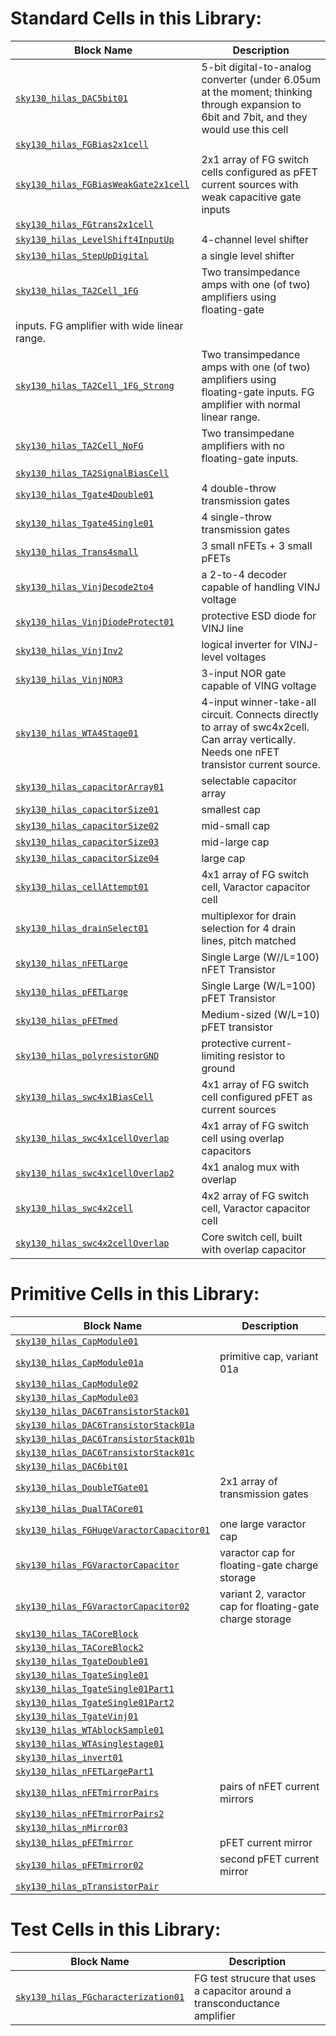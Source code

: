 <!--
    This Markdown text is autogenerated. Do not Modify here!
-->
# Standard Cells in this Library:

| Block Name                | Description                                             |
|---------------------------|---------------------------------------------------------|
| [`sky130_hilas_DAC5bit01`](CELL_DETAILS.md#sky130-hilas-DAC5bit01) | 5-bit digital-to-analog converter (under 6.05um at the moment; thinking through expansion to 6bit and 7bit, and they would use this cell |
| [`sky130_hilas_FGBias2x1cell`](CELL_DETAILS.md#sky130-hilas-FGBias2x1cell) |                                                         |
| [`sky130_hilas_FGBiasWeakGate2x1cell`](CELL_DETAILS.md#sky130-hilas-FGBiasWeakGate2x1cell) | 2x1 array of FG switch cells configured as pFET current sources with weak capacitive gate inputs |
| [`sky130_hilas_FGtrans2x1cell`](CELL_DETAILS.md#sky130-hilas-FGtrans2x1cell) |                                                         |
| [`sky130_hilas_LevelShift4InputUp`](CELL_DETAILS.md#sky130-hilas-LevelShift4InputUp) | 4-channel level shifter                                 |
| [`sky130_hilas_StepUpDigital`](CELL_DETAILS.md#sky130-hilas-StepUpDigital) | a single level shifter                                  |
| [`sky130_hilas_TA2Cell_1FG`](CELL_DETAILS.md#sky130-hilas-TA2Cell-1FG) | Two transimpedance amps with one (of two) amplifiers using floating-gate
  inputs. FG amplifier with wide linear range. |
| [`sky130_hilas_TA2Cell_1FG_Strong`](CELL_DETAILS.md#sky130-hilas-TA2Cell-1FG-Strong) | Two transimpedance amps with one (of two) amplifiers using floating-gate inputs. FG amplifier with normal linear range. |
| [`sky130_hilas_TA2Cell_NoFG`](CELL_DETAILS.md#sky130-hilas-TA2Cell-NoFG) | Two transimpedane amplifiers with no floating-gate inputs. |
| [`sky130_hilas_TA2SignalBiasCell`](CELL_DETAILS.md#sky130-hilas-TA2SignalBiasCell) |                                                         |
| [`sky130_hilas_Tgate4Double01`](CELL_DETAILS.md#sky130-hilas-Tgate4Double01) | 4 double-throw transmission gates                       |
| [`sky130_hilas_Tgate4Single01`](CELL_DETAILS.md#sky130-hilas-Tgate4Single01) | 4 single-throw transmission gates                       |
| [`sky130_hilas_Trans4small`](CELL_DETAILS.md#sky130-hilas-Trans4small) | 3 small nFETs + 3 small pFETs                           |
| [`sky130_hilas_VinjDecode2to4`](CELL_DETAILS.md#sky130-hilas-VinjDecode2to4) | a 2-to-4 decoder capable of handling VINJ voltage       |
| [`sky130_hilas_VinjDiodeProtect01`](CELL_DETAILS.md#sky130-hilas-VinjDiodeProtect01) | protective ESD diode for VINJ line                      |
| [`sky130_hilas_VinjInv2`](CELL_DETAILS.md#sky130-hilas-VinjInv2) | logical inverter for VINJ-level voltages                |
| [`sky130_hilas_VinjNOR3`](CELL_DETAILS.md#sky130-hilas-VinjNOR3) | 3-input NOR gate capable of VING voltage                |
| [`sky130_hilas_WTA4Stage01`](CELL_DETAILS.md#sky130-hilas-WTA4Stage01) | 4-input winner-take-all circuit. Connects directly to array of swc4x2cell. Can array vertically. Needs one nFET transistor current source. |
| [`sky130_hilas_capacitorArray01`](CELL_DETAILS.md#sky130-hilas-capacitorArray01) | selectable capacitor array                              |
| [`sky130_hilas_capacitorSize01`](CELL_DETAILS.md#sky130-hilas-capacitorSize01) | smallest cap                                            |
| [`sky130_hilas_capacitorSize02`](CELL_DETAILS.md#sky130-hilas-capacitorSize02) | mid-small cap                                           |
| [`sky130_hilas_capacitorSize03`](CELL_DETAILS.md#sky130-hilas-capacitorSize03) | mid-large cap                                           |
| [`sky130_hilas_capacitorSize04`](CELL_DETAILS.md#sky130-hilas-capacitorSize04) | large cap                                               |
| [`sky130_hilas_cellAttempt01`](CELL_DETAILS.md#sky130-hilas-cellAttempt01) | 4x1 array of FG switch cell, Varactor capacitor cell    |
| [`sky130_hilas_drainSelect01`](CELL_DETAILS.md#sky130-hilas-drainSelect01) | multiplexor for drain selection for 4 drain lines, pitch matched |
| [`sky130_hilas_nFETLarge`](CELL_DETAILS.md#sky130-hilas-nFETLarge) | Single Large (W//L=100) nFET Transistor                 |
| [`sky130_hilas_pFETLarge`](CELL_DETAILS.md#sky130-hilas-pFETLarge) | Single Large (W/L=100) pFET Transistor                  |
| [`sky130_hilas_pFETmed`](CELL_DETAILS.md#sky130-hilas-pFETmed) | Medium-sized (W/L=10) pFET transistor                   |
| [`sky130_hilas_polyresistorGND`](CELL_DETAILS.md#sky130-hilas-polyresistorGND) | protective current-limiting resistor to ground          |
| [`sky130_hilas_swc4x1BiasCell`](CELL_DETAILS.md#sky130-hilas-swc4x1BiasCell) | 4x1 array of FG switch cell configured pFET as current sources |
| [`sky130_hilas_swc4x1cellOverlap`](CELL_DETAILS.md#sky130-hilas-swc4x1cellOverlap) | 4x1 array of FG switch cell using overlap capacitors    |
| [`sky130_hilas_swc4x1cellOverlap2`](CELL_DETAILS.md#sky130-hilas-swc4x1cellOverlap2) | 4x1 analog mux with overlap                             |
| [`sky130_hilas_swc4x2cell`](CELL_DETAILS.md#sky130-hilas-swc4x2cell) | 4x2 array of FG switch cell, Varactor capacitor cell    |
| [`sky130_hilas_swc4x2cellOverlap`](CELL_DETAILS.md#sky130-hilas-swc4x2cellOverlap) | Core switch cell, built with overlap capacitor          |

# Primitive Cells in this Library:

| Block Name                | Description                                             |
|---------------------------|---------------------------------------------------------|
| [`sky130_hilas_CapModule01`](CELL_DETAILS.md#sky130-hilas-CapModule01) |                                                         |
| [`sky130_hilas_CapModule01a`](CELL_DETAILS.md#sky130-hilas-CapModule01a) | primitive cap, variant 01a                              |
| [`sky130_hilas_CapModule02`](CELL_DETAILS.md#sky130-hilas-CapModule02) |                                                         |
| [`sky130_hilas_CapModule03`](CELL_DETAILS.md#sky130-hilas-CapModule03) |                                                         |
| [`sky130_hilas_DAC6TransistorStack01`](CELL_DETAILS.md#sky130-hilas-DAC6TransistorStack01) |                                                         |
| [`sky130_hilas_DAC6TransistorStack01a`](CELL_DETAILS.md#sky130-hilas-DAC6TransistorStack01a) |                                                         |
| [`sky130_hilas_DAC6TransistorStack01b`](CELL_DETAILS.md#sky130-hilas-DAC6TransistorStack01b) |                                                         |
| [`sky130_hilas_DAC6TransistorStack01c`](CELL_DETAILS.md#sky130-hilas-DAC6TransistorStack01c) |                                                         |
| [`sky130_hilas_DAC6bit01`](CELL_DETAILS.md#sky130-hilas-DAC6bit01) |                                                         |
| [`sky130_hilas_DoubleTGate01`](CELL_DETAILS.md#sky130-hilas-DoubleTGate01) | 2x1 array of transmission gates                         |
| [`sky130_hilas_DualTACore01`](CELL_DETAILS.md#sky130-hilas-DualTACore01) |                                                         |
| [`sky130_hilas_FGHugeVaractorCapacitor01`](CELL_DETAILS.md#sky130-hilas-FGHugeVaractorCapacitor01) | one large varactor cap                                  |
| [`sky130_hilas_FGVaractorCapacitor`](CELL_DETAILS.md#sky130-hilas-FGVaractorCapacitor) | varactor cap for floating-gate charge storage           |
| [`sky130_hilas_FGVaractorCapacitor02`](CELL_DETAILS.md#sky130-hilas-FGVaractorCapacitor02) | variant 2, varactor cap for floating-gate charge storage |
| [`sky130_hilas_TACoreBlock`](CELL_DETAILS.md#sky130-hilas-TACoreBlock) |                                                         |
| [`sky130_hilas_TACoreBlock2`](CELL_DETAILS.md#sky130-hilas-TACoreBlock2) |                                                         |
| [`sky130_hilas_TgateDouble01`](CELL_DETAILS.md#sky130-hilas-TgateDouble01) |                                                         |
| [`sky130_hilas_TgateSingle01`](CELL_DETAILS.md#sky130-hilas-TgateSingle01) |                                                         |
| [`sky130_hilas_TgateSingle01Part1`](CELL_DETAILS.md#sky130-hilas-TgateSingle01Part1) |                                                         |
| [`sky130_hilas_TgateSingle01Part2`](CELL_DETAILS.md#sky130-hilas-TgateSingle01Part2) |                                                         |
| [`sky130_hilas_TgateVinj01`](CELL_DETAILS.md#sky130-hilas-TgateVinj01) |                                                         |
| [`sky130_hilas_WTAblockSample01`](CELL_DETAILS.md#sky130-hilas-WTAblockSample01) |                                                         |
| [`sky130_hilas_WTAsinglestage01`](CELL_DETAILS.md#sky130-hilas-WTAsinglestage01) |                                                         |
| [`sky130_hilas_invert01`](CELL_DETAILS.md#sky130-hilas-invert01) |                                                         |
| [`sky130_hilas_nFETLargePart1`](CELL_DETAILS.md#sky130-hilas-nFETLargePart1) |                                                         |
| [`sky130_hilas_nFETmirrorPairs`](CELL_DETAILS.md#sky130-hilas-nFETmirrorPairs) | pairs of nFET current mirrors                           |
| [`sky130_hilas_nFETmirrorPairs2`](CELL_DETAILS.md#sky130-hilas-nFETmirrorPairs2) |                                                         |
| [`sky130_hilas_nMirror03`](CELL_DETAILS.md#sky130-hilas-nMirror03) |                                                         |
| [`sky130_hilas_pFETmirror`](CELL_DETAILS.md#sky130-hilas-pFETmirror) | pFET current mirror                                     |
| [`sky130_hilas_pFETmirror02`](CELL_DETAILS.md#sky130-hilas-pFETmirror02) | second pFET current mirror                              |
| [`sky130_hilas_pTransistorPair`](CELL_DETAILS.md#sky130-hilas-pTransistorPair) |                                                         |

# Test Cells in this Library:

| Block Name                | Description                                             |
|---------------------------|---------------------------------------------------------|
| [`sky130_hilas_FGcharacterization01`](CELL_DETAILS.md#sky130-hilas-FGcharacterization01) | FG test strucure that uses a capacitor around a transconductance amplifier |
